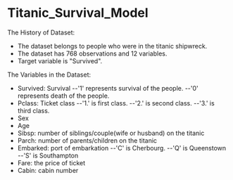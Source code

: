 # Titanic_Survival_Model

The History of Dataset:

- The dataset belongs to people who were in the titanic shipwreck.
- The dataset has 768 observations and 12 variables.
- Target variable is "Survived".

The Variables in the Dataset:

- Survived: Survival
  --'1' represents survival of the people.
  --'0' represents death of the people.
- Pclass: Ticket class
  --'1.' is first class.
  --'2.' is second class.
  --'3.' is third class.
- Sex
- Age
- Sibsp: number of siblings/couple(wife or husband) on the titanic
- Parch: number of parents/children on the titanic
- Embarked: port of embarkation
  --'C' is Cherbourg.
  --'Q' is Queenstown
  --'S' is Southampton
- Fare: the price of ticket
- Cabin: cabin number

